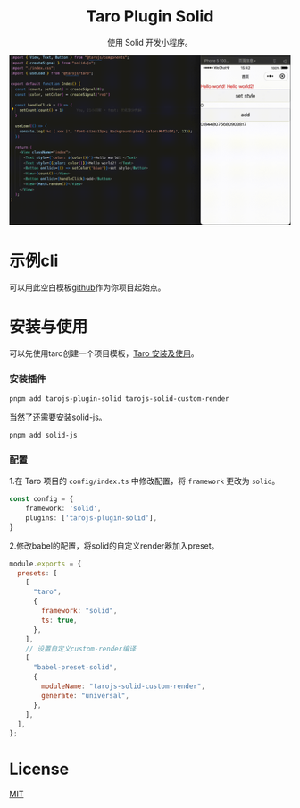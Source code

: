 <h1 align="center">Taro Plugin Solid</h1>

<p align="center">使用 Solid 开发小程序。</p>

![这是图片](https://github.com/phy-lei/tarojs-plugin-solid/blob/main/pic/example.gif)

# 示例cli
可以用此空白模板[github](https://github.com/phy-lei/taro-solid-cli)作为你项目起始点。

# 安装与使用
可以先使用taro创建一个项目模板，[Taro 安装及使用](https://docs.taro.zone/docs/GETTING-STARTED)。

### 安装插件
```bash
pnpm add tarojs-plugin-solid tarojs-solid-custom-render
```
当然了还需要安装solid-js。
```bash
pnpm add solid-js
```

### 配置
1.在 Taro 项目的 `config/index.ts` 中修改配置，将 `framework` 更改为 `solid`。

```ts
const config = {
    framework: 'solid',
    plugins: ['tarojs-plugin-solid'],
}
```

2.修改babel的配置，将solid的自定义render器加入preset。
```js
module.exports = {
  presets: [
    [
      "taro",
      {
        framework: "solid",
        ts: true,
      },
    ],
    // 设置自定义custom-render编译
    [
      "babel-preset-solid",
      {
        moduleName: "tarojs-solid-custom-render",
        generate: "universal",
      },
    ],
  ],
};
```

# License
[MIT](./LICENSE)
